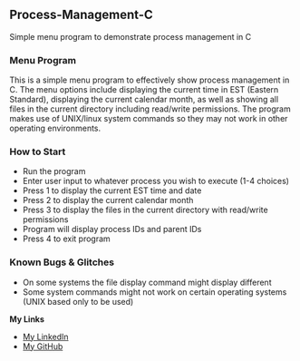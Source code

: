 ## Process-Management-C

Simple menu program to demonstrate process management in C

### Menu Program

This is a simple menu program to effectively show process management in C. The menu options include displaying the current time in EST (Eastern Standard), displaying the current calendar month, as well as showing all files in the current directory including read/write permissions. The program makes use of UNIX/linux system commands so they may not work in other operating environments.
 
### How to Start

- Run the program
- Enter user input to whatever process you wish to execute (1-4 choices)
- Press 1 to display the current EST time and date
- Press 2 to display the current calendar month
- Press 3 to display the files in the current directory with read/write permissions
- Program will display process IDs and parent IDs
- Press 4 to exit program

### Known Bugs & Glitches

- On some systems the file display command might display different
- Some system commands might not work on certain operating systems (UNIX based only to be used)

**My Links**

- [My LinkedIn](http://linkedin.com/in/dillonmabry)
- [My GitHub](https://github.com/dillonmabry/)
